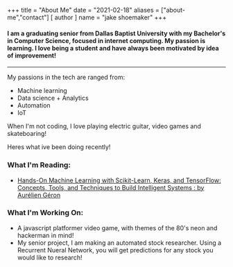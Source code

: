 +++
title = "About Me"
date = "2021-02-18"
aliases = ["about-me","contact"]
[ author ]
  name = "jake shoemaker"
+++



#### I am a graduating senior from Dallas Baptist University with my Bachelor's in Computer Science, focused in internet computing. My passion is learning. I love being a student and have always been motivated by idea of improvement!

---

My passions in the tech are ranged from:
- Machine learning
- Data science + Analytics
- Automation
- IoT

When I'm not coding, I love playing electric guitar, video games and skateboaring!


Heres what ive been doing recently!

### What I'm Reading: 
  - [Hands-On Machine Learning with Scikit-Learn, Keras, and TensorFlow: Concepts, Tools, and Techniques to Build Intelligent Systems : by Aurélien Géron](https://www.amazon.com/Hands-Machine-Learning-Scikit-Learn-TensorFlow/dp/1492032646/ref=pd_sbs_1?pd_rd_w=Gxobk&pf_rd_p=3ec6a47e-bf65-49f8-80f7-0d7c7c7ce2ca&pf_rd_r=MH4TS9PG0PRVC9TC4HSV&pd_rd_r=95f3eaf9-b45b-4064-85c5-9e6cc0a51d84&pd_rd_wg=pN7XS&pd_rd_i=1492032646&psc=1)
  
### What I'm Working On:
  - A javascript platformer video game, with themes of the 80's neon and hackerman in mind!
  - My senior project, I am making an automated stock researcher. Using a Recurrent Nueral Network, you will get predictions for any stock you would like to research!

